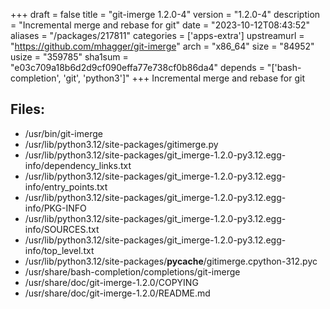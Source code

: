 +++
draft = false
title = "git-imerge 1.2.0-4"
version = "1.2.0-4"
description = "Incremental merge and rebase for git"
date = "2023-10-12T08:43:52"
aliases = "/packages/217811"
categories = ['apps-extra']
upstreamurl = "https://github.com/mhagger/git-imerge"
arch = "x86_64"
size = "84952"
usize = "359785"
sha1sum = "e03c709a18b6d2d9cf090effa77e738cf0b86da4"
depends = "['bash-completion', 'git', 'python3']"
+++
Incremental merge and rebase for git

## Files: 
* /usr/bin/git-imerge
* /usr/lib/python3.12/site-packages/gitimerge.py
* /usr/lib/python3.12/site-packages/git_imerge-1.2.0-py3.12.egg-info/dependency_links.txt
* /usr/lib/python3.12/site-packages/git_imerge-1.2.0-py3.12.egg-info/entry_points.txt
* /usr/lib/python3.12/site-packages/git_imerge-1.2.0-py3.12.egg-info/PKG-INFO
* /usr/lib/python3.12/site-packages/git_imerge-1.2.0-py3.12.egg-info/SOURCES.txt
* /usr/lib/python3.12/site-packages/git_imerge-1.2.0-py3.12.egg-info/top_level.txt
* /usr/lib/python3.12/site-packages/__pycache__/gitimerge.cpython-312.pyc
* /usr/share/bash-completion/completions/git-imerge
* /usr/share/doc/git-imerge-1.2.0/COPYING
* /usr/share/doc/git-imerge-1.2.0/README.md
